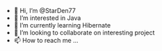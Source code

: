 - 👋 Hi, I’m @StarDen77
- 👀 I’m interested in Java
- 🌱 I’m currently learning Hibernate
- 💞️ I’m looking to collaborate on interesting project
- 📫 How to reach me ...

<!---
StarDen77/StarDen77 is a ✨ special ✨ repository because its `README.md` (this file) appears on your GitHub profile.
You can click the Preview link to take a look at your changes.
--->
